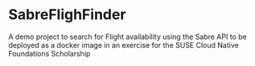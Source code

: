 # SabreFlighFinder
A demo project to search for Flight availability using the Sabre API to be deployed as a docker image in an exercise for the SUSE Cloud Native Foundations Scholarship

